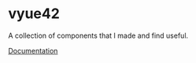 # vyue42
A collection of components that I made and find useful.

[Documentation](ultraflam4.github.io/vyue42)
